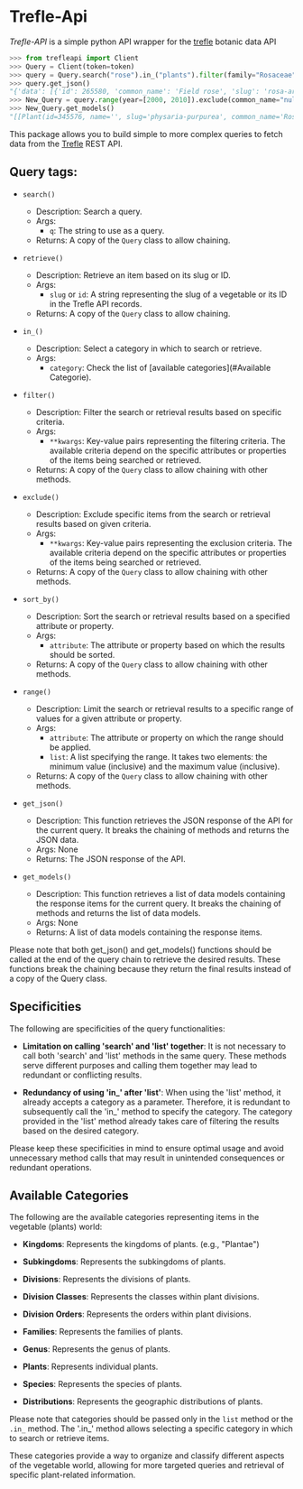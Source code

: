# Trefle-Api

*Trefle-API* is a simple python API wrapper for the [trefle](https://trefle.io./) botanic data API

```python
>>> from trefleapi import Client
>>> Query = Client(token=token)
>>> query = Query.search("rose").in_("plants").filter(family="Rosaceae").sort_by(slug="asc")
>>> query.get_json()
"{'data': [{'id': 265580, 'common_name': 'Field rose', 'slug': 'rosa-arvensis', 'scientific_name': 'Rosa arvensis'..."
>>> New_Query = query.range(year=[2000, 2010]).exclude(common_name="null")
>>> New_Query.get_models()
"[[Plant(id=345576, name='', slug='physaria-purpurea', common_name='Rose bladderpod', scientific_name='Physaria purpurea', year=2002,..."
```

This package allows you to build simple to more complex queries to fetch data from the [Trefle](https://trefle.io/) REST API.

## Query tags:

- `search()`
  - Description: Search a query.
  - Args:
    - `q`: The string to use as a query.
  - Returns: A copy of the `Query` class to allow chaining.

- `retrieve()`
  - Description: Retrieve an item based on its slug or ID.
  - Args:
    - `slug` or `id`: A string representing the slug of a vegetable or its ID in the Trefle API records.
  - Returns: A copy of the `Query` class to allow chaining.

- `in_()`
  - Description: Select a category in which to search or retrieve.
  - Args:
    - `category`: Check the list of [available categories](#Available Categorie).

- `filter()`
  - Description: Filter the search or retrieval results based on specific criteria.
  - Args:
    - `**kwargs`: Key-value pairs representing the filtering criteria. The available criteria depend on the specific attributes or properties of the items being searched or retrieved.
  - Returns: A copy of the `Query` class to allow chaining with other methods.

- `exclude()`
  - Description: Exclude specific items from the search or retrieval results based on given criteria.
  - Args:
    - `**kwargs`: Key-value pairs representing the exclusion criteria. The available criteria depend on the specific attributes or properties of the items being searched or retrieved.
  - Returns: A copy of the `Query` class to allow chaining with other methods.

- `sort_by()`
  - Description: Sort the search or retrieval results based on a specified attribute or property.
  - Args:
    - `attribute`: The attribute or property based on which the results should be sorted.
  - Returns: A copy of the `Query` class to allow chaining with other methods.

- `range()`
  - Description: Limit the search or retrieval results to a specific range of values for a given attribute or property.
  - Args:
    - `attribute`: The attribute or property on which the range should be applied.
    - `list`: A list specifying the range. It takes two elements: the minimum value (inclusive) and the maximum value (inclusive).
  - Returns: A copy of the `Query` class to allow chaining with other methods.

- `get_json()`
  - Description: This function retrieves the JSON response of the API for the current query. It breaks the chaining of methods and returns the JSON data.
  - Args: None
  - Returns: The JSON response of the API.

- `get_models()`
  - Description: This function retrieves a list of data models containing the response items for the current query. It breaks the chaining of methods and returns the list of data models.
  - Args: None
  - Returns: A list of data models containing the response items.

Please note that both get_json() and get_models() functions should be called at the end of the query chain to retrieve the desired results. These functions break the chaining because they return the final results instead of a copy of the Query class.

## Specificities

The following are specificities of the query functionalities:

- **Limitation on calling 'search' and 'list' together**: It is not necessary to call both 'search' and 'list' methods in the same query. These methods serve different purposes and calling them together may lead to redundant or conflicting results.

- **Redundancy of using 'in_' after 'list'**: When using the 'list' method, it already accepts a category as a parameter. Therefore, it is redundant to subsequently call the 'in_' method to specify the category. The category provided in the 'list' method already takes care of filtering the results based on the desired category.

Please keep these specificities in mind to ensure optimal usage and avoid unnecessary method calls that may result in unintended consequences or redundant operations.

## Available Categories

The following are the available categories representing items in the vegetable (plants) world:

- **Kingdoms**: Represents the kingdoms of plants. (e.g., "Plantae")

- **Subkingdoms**: Represents the subkingdoms of plants.

- **Divisions**: Represents the divisions of plants.

- **Division Classes**: Represents the classes within plant divisions.

- **Division Orders**: Represents the orders within plant divisions.

- **Families**: Represents the families of plants.

- **Genus**: Represents the genus of plants.

- **Plants**: Represents individual plants.

- **Species**: Represents the species of plants.

- **Distributions**: Represents the geographic distributions of plants.

Please note that categories should be passed only in the `list` method or the `.in_` method. The '.in_' method allows selecting a specific category in which to search or retrieve items.

These categories provide a way to organize and classify different aspects of the vegetable world, allowing for more targeted queries and retrieval of specific plant-related information.
